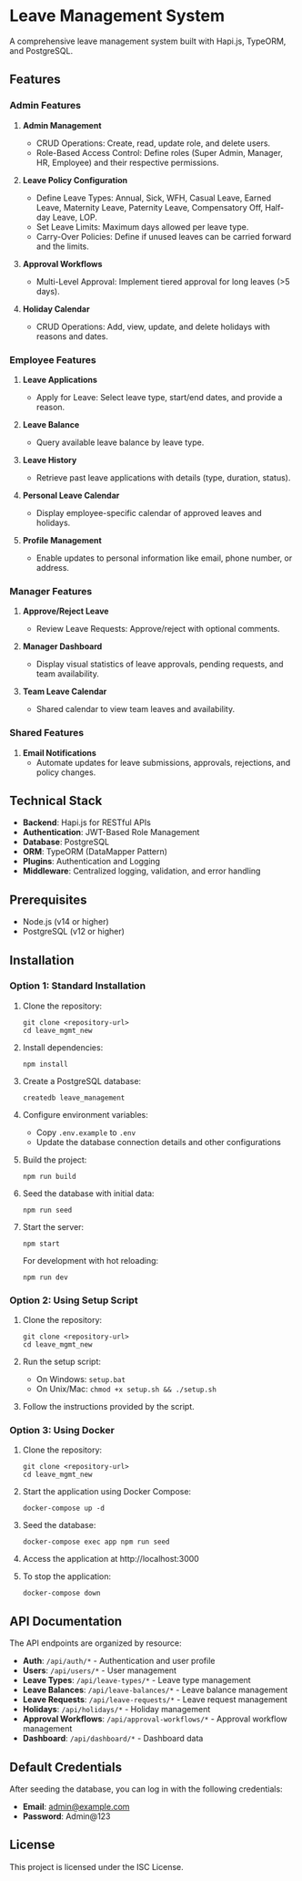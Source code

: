 # Leave Management System

A comprehensive leave management system built with Hapi.js, TypeORM, and PostgreSQL.

## Features

### Admin Features
1. **Admin Management**
   * CRUD Operations: Create, read, update role, and delete users.
   * Role-Based Access Control: Define roles (Super Admin, Manager, HR, Employee) and their respective permissions.

2. **Leave Policy Configuration**
   * Define Leave Types: Annual, Sick, WFH, Casual Leave, Earned Leave, Maternity Leave, Paternity Leave, Compensatory Off, Half-day Leave, LOP.
   * Set Leave Limits: Maximum days allowed per leave type.
   * Carry-Over Policies: Define if unused leaves can be carried forward and the limits.

3. **Approval Workflows**
   * Multi-Level Approval: Implement tiered approval for long leaves (>5 days).

4. **Holiday Calendar**
   * CRUD Operations: Add, view, update, and delete holidays with reasons and dates.

### Employee Features
1. **Leave Applications**
   * Apply for Leave: Select leave type, start/end dates, and provide a reason.

2. **Leave Balance**
   * Query available leave balance by leave type.

3. **Leave History**
   * Retrieve past leave applications with details (type, duration, status).

4. **Personal Leave Calendar**
   * Display employee-specific calendar of approved leaves and holidays.

5. **Profile Management**
   * Enable updates to personal information like email, phone number, or address.

### Manager Features
1. **Approve/Reject Leave**
   * Review Leave Requests: Approve/reject with optional comments.

2. **Manager Dashboard**
   * Display visual statistics of leave approvals, pending requests, and team availability.

3. **Team Leave Calendar**
   * Shared calendar to view team leaves and availability.

### Shared Features
1. **Email Notifications**
   * Automate updates for leave submissions, approvals, rejections, and policy changes.

## Technical Stack

- **Backend**: Hapi.js for RESTful APIs
- **Authentication**: JWT-Based Role Management
- **Database**: PostgreSQL
- **ORM**: TypeORM (DataMapper Pattern)
- **Plugins**: Authentication and Logging
- **Middleware**: Centralized logging, validation, and error handling

## Prerequisites

- Node.js (v14 or higher)
- PostgreSQL (v12 or higher)

## Installation

### Option 1: Standard Installation

1. Clone the repository:
   ```
   git clone <repository-url>
   cd leave_mgmt_new
   ```

2. Install dependencies:
   ```
   npm install
   ```

3. Create a PostgreSQL database:
   ```
   createdb leave_management
   ```

4. Configure environment variables:
   - Copy `.env.example` to `.env`
   - Update the database connection details and other configurations

5. Build the project:
   ```
   npm run build
   ```

6. Seed the database with initial data:
   ```
   npm run seed
   ```

7. Start the server:
   ```
   npm start
   ```

   For development with hot reloading:
   ```
   npm run dev
   ```

### Option 2: Using Setup Script

1. Clone the repository:
   ```
   git clone <repository-url>
   cd leave_mgmt_new
   ```

2. Run the setup script:
   - On Windows: `setup.bat`
   - On Unix/Mac: `chmod +x setup.sh && ./setup.sh`

3. Follow the instructions provided by the script.

### Option 3: Using Docker

1. Clone the repository:
   ```
   git clone <repository-url>
   cd leave_mgmt_new
   ```

2. Start the application using Docker Compose:
   ```
   docker-compose up -d
   ```

3. Seed the database:
   ```
   docker-compose exec app npm run seed
   ```

4. Access the application at http://localhost:3000

5. To stop the application:
   ```
   docker-compose down
   ```

## API Documentation

The API endpoints are organized by resource:

- **Auth**: `/api/auth/*` - Authentication and user profile
- **Users**: `/api/users/*` - User management
- **Leave Types**: `/api/leave-types/*` - Leave type management
- **Leave Balances**: `/api/leave-balances/*` - Leave balance management
- **Leave Requests**: `/api/leave-requests/*` - Leave request management
- **Holidays**: `/api/holidays/*` - Holiday management
- **Approval Workflows**: `/api/approval-workflows/*` - Approval workflow management
- **Dashboard**: `/api/dashboard/*` - Dashboard data

## Default Credentials

After seeding the database, you can log in with the following credentials:

- **Email**: admin@example.com
- **Password**: Admin@123

## License

This project is licensed under the ISC License.